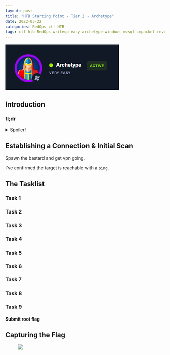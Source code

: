 ```yaml
---
layout: post
title: "HTB Starting Point - Tier 2 - Archetype"
date: 2022-03-22
categories: RedOps ctf HTB 
tags: ctf htb RedOps writeup easy archetype windows mssql impacket reverseshell
---
```

<img src='/assets/img/ctf/htb/sp/tier2/archetype/archetype.PNG'/>

## Introduction

### tl;dr                                      
<details>                                                                                      
  <summary>Spoiler!</summary>                                                                  
                                                                                               
   1. <br/>
   2. <br/>          
   3. <br/>
   4. <br/>
   5. <figure><img src='/assets/img/ctf/htb/sp/tier2/archetype/archetype.gif'/> <figcaption></figcaption></figure>                                     
</details>      


## Establishing a Connection & Initial Scan

Spawn the bastard and get vpn going.

I've confirmed the target is reachable with a `ping`.


## The Tasklist

### Task 1
####

### Task 2
####

### Task 3
####

### Task 4 
####

### Task 5
####

### Task 6
#### 

### Task 7
####

### Task 8
####

### Task 9
####  Submit root flag

## Capturing the Flag

<figure><img src='/assets/img/ctf/htb/sp/tier2/.gif'/> <figcaption></figcaption></figure>                                     


